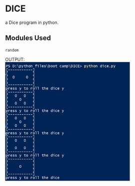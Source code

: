 # DICE
a Dice program in python.

## Modules Used

```
random

```

OUTPUT:\
<img src="images\dice.jpg" width="400">
